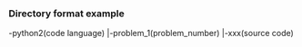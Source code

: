 ### Directory format example
-python2(code language)
    |-problem_1(problem_number)
        |-xxx(source code)
